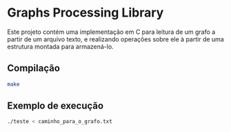 # Graphs Processing Library

Este projeto contém uma implementação em C para leitura de um grafo a partir de um arquivo texto, e realizando operações sobre ele à partir de uma estrutura montada para armazená-lo.

## Compilação

```bash
make
```

## Exemplo de execução

```bash
./teste < caminho_para_o_grafo.txt
```
